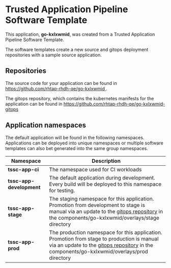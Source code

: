 # Trusted Application Pipeline Software Template

This application, **go-kxlxwmid**, was created from a Trusted Application Pipeline Software Template.

The software templates create a new source and gitops deployment repositories with a sample source application. 

## Repositories

The source code for your application can be found in [https://github.com/rhtap-rhdh-qe/go-kxlxwmid ](https://github.com/rhtap-rhdh-qe/go-kxlxwmid ).
 
The gitops repository, which contains the kubernetes manifests for the application can be found in 
[https://github.com/rhtap-rhdh-qe/go-kxlxwmid-gitops ](https://github.com/rhtap-rhdh-qe/go-kxlxwmid-gitops ) 

## Application namespaces 

The default application will be found in the following namespaces. Applications can be deployed into unique namespaces or multiple software templates can also bet generated into the same group namespaces.  

|  Namespace   |  Description   |  
| -------- | -------- |
| **tssc-app-ci** | The namespace used for CI workloads |
| **tssc-app-development** | The default application during development. Every build will be deployed to this namespace for testing. |
| **tssc-app-stage** | The staging namespace for this application. Promotion from development to stage is manual via an update to the [gitops repository](https://github.com/rhtap-rhdh-qe/go-kxlxwmid-gitops ) in the components/go-kxlxwmid/overlays/stage directory |
| **tssc-app-prod** | The production namespace for this application. Promotion from stage to production is manual via an update to the [gitops repository](https://github.com/rhtap-rhdh-qe/go-kxlxwmid-gitops ) in the components/go-kxlxwmid/overlays/prod directory |